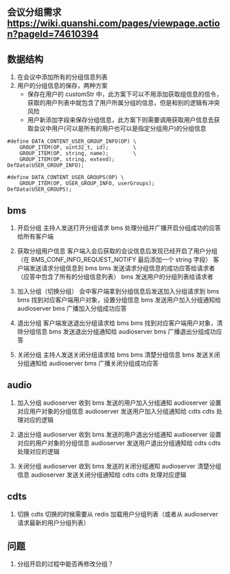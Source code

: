 ## 会议分组需求 https://wiki.quanshi.com/pages/viewpage.action?pageId=74610394

## 数据结构
1. 在会议中添加所有的分组信息列表
2. 用户的分组信息的保存，两种方案
   + 保存在用户的 customStr 中，此方案下可以不用添加获取组信息的信令，获取的用户列表中就包含了用户所属分组的信息，但是和别的逻辑有冲突风险
   + 用户新添加字段来保存分组信息，此方案下则需要调用获取用户信息去获取会议中用户(可以是所有的用户也可以是指定分组用户)的分组信息
```
#define DATA_CONTENT_USER_GROUP_INFO(OP) \
    GROUP_ITEM(OP, uint32_t, id);        \
    GROUP_ITEM(OP, string, name);        \
    GROUP_ITEM(OP, string, extend);
DefData(USER_GROUP_INFO);

#define DATA_CONTENT_USER_GROUPS(OP) \
    GROUP_ITEM(OP, USER_GROUP_INFO, userGroups);
DefData(USER_GROUPS);
```

## bms
1. 开启分组
主持人发送打开分组请求
bms 处理分组并广播开启分组成功的应答给所有客户端

2. 获取分组用户信息
客户端入会后获取的会议信息后发现已经开启了用户分组（在 BMS_CONF_INFO_REQUEST_NOTIFY 最后添加一个 string 字段）
客户端发送请求分组信息到 bms
bms 发送请求分组信息的成功应答给请求者（应答中包含了所有的分组信息列表）
bms 发送用户的分组列表给请求者

3. 加入分组（切换分组）
会中客户端拿到分组信息后发送加入分组请求到 bms 
bms 找到对应客户端用户对象，设置分组信息
bms 发送用户加入分组通知给 audioserver
bms 广播加入分组成功应答

5. 退出分组
客户端发送退出分组请求给 bms
bms 找到对应客户端用户对象，清除分组信息
bms 发送退出分组通知给 audioserver
bms 广播退出分组成功应答

4. 关闭分组
主持人发送关闭分组请求给 bms
bms 清楚分组信息
bms 发送关闭分组通知给 audioserver
bms 广播关闭分组成功应答

## audio
1. 加入分组
audioserver 收到 bms 发送的用户加入分组通知
audioserver 设置对应用户对象的分组信息
audioserver 发送用户加入分组通知给 cdts
cdts 处理对应的逻辑

2. 退出分组
audioserver 收到 bms 发送的用户退出分组通知
audioserver 设置对应的用户对象的分组信息
audioserver 发送用户退出分组通知给 cdts
cdts 处理对应的逻辑

3. 关闭分组
audioserver 收到 bms 发送的关闭分组通知
audioserver 清楚分组信息
audioserver 发送关闭分组通知给 cdts
cdts 处理对应逻辑

## cdts
1. 切换
cdts 切换的时候需要从 redis 加载用户分组列表（或者从 audioserver 请求最新的用户分组列表）


## 问题
1. 分组开启的过程中能否再修改分组？
